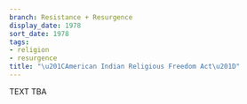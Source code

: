 ```yaml
---
branch: Resistance + Resurgence
display_date: 1978
sort_date: 1978
tags:
- religion
- resurgence
title: "\u201CAmerican Indian Religious Freedom Act\u201D"
---
```


TEXT TBA